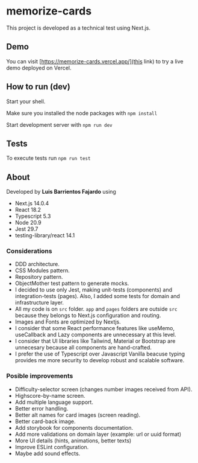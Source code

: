 # memorize-cards

This project is developed as a technical test using Next.js.

## Demo

You can visit [https://memorize-cards.vercel.app/](this link) to try a live demo deployed on Vercel.

## How to run (dev)

Start your shell.

Make sure you installed the node packages with
`npm install`

Start development server with
`npm run dev`

## Tests

To execute tests run
`npm run test`

## About

Developed by **Luis Barrientos Fajardo** using
- Next.js 14.0.4
- React 18.2
- Typescript 5.3
- Node 20.9
- Jest 29.7
- testing-library/react 14.1

### Considerations

* DDD architecture.
* CSS Modules pattern.
* Repository pattern.
* ObjectMother test pattern to generate mocks.
* I decided to use only Jest, making unit-tests (components) and integration-tests (pages). Also, I added some tests for domain and infrastructure layer.
* All my code is on `src` folder. `app` and `pages` folders are outside `src` because they belongs to Next.js configuration and routing.
* Images and Fonts are optimized by Nextjs.
* I consider that some React performance features like useMemo, useCallback and Lazy components are unnecessary at this level.
* I consider that UI libraries like Tailwind, Material or Bootstrap are unnecesary because all components are hand-crafted.
* I prefer the use of Typescript over Javascript Vanilla beacuse typing provides me more security to develop robust and scalable software.

### Posible improvements

* Difficulty-selector screen (changes number images received from API).
* Highscore-by-name screen.
* Add multiple language support.
* Better error handling.
* Better alt names for card images (screen reading).
* Better card-back image.
* Add storybook for components documentation.
* Add more validations on domain layer (example: url or uuid format)
* More UI details (hints, animations, better texts)
* Improve ESLint configuration.
* Maybe add sound effects.

